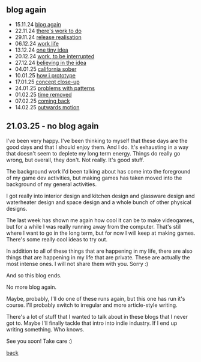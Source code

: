 ## blog again

- 15.11.24 [blog again](24_11_15_blogagain)
- 22.11.24 [there's work to do](24_11_22_work_to_do)
- 29.11.24 [release realisation](24_11_29_release_realisation)
- 06.12.24 [work life](24_12_06_work_life)
- 13.12.24 [one tiny idea](24_12_13_one_tiny_idea)
- 20.12.24 [work, to be interrupted](24_12_20_work_to_be_interrupted)
- 27.12.24 [believing in the idea](24_12_27_believing_in_the_idea)
- 04.01.25 [california sober](25_01_04_california_sober) 
- 10.01.25 [how i prototype](25_01_10_how_i_prototype)
- 17.01.25 [concept close-up](25_01_17_concept_close_up)
- 24.01.25 [problems with patterns](25_01_24_problems_with_patterns)
- 01.02.25 [time removed](25_02_01_time_removed.md)
- 07.02.25 [coming back](25_02_07_coming_back)
- 14.02.25 [outwards motion](25_02_14_outwards_motion)

## 21.03.25 - no blog again

I've been very happy. I've been thinking to myself that these days are the good days and that I should enjoy them. And I do. It's exhausting in a way that doesn't seem to deplete my long term energy. Things do really go wrong, but overall, they don't. Not really. It's good stuff.

The background work I'd been talking about has come into the foreground of my game dev activities, but making games has taken moved into the background of my general activities.

I got really into interior design and kitchen design and glassware design and waterheater design and space design and a whole bunch of other physical designs. 

The last week has shown me again how cool it can be to make videogames, but for a while I was really running away from the computer. That's still where I want to go in the long term, but for now I will keep at making games. There's some really cool ideas to try out. 

In addition to all of these things that are happening in my life, there are also things that are happening in my life that are private. These are actually the most intense ones. I will not share them with you. Sorry :)

And so this blog ends. 

No more blog again. 

Maybe, probably, I'll do one of these runs again, but this one has run it's course. I'll probably switch to irregular and more article-style writing. 

There's a lot of stuff that I wanted to talk about in these blogs that I never got to. Maybe I'll finally tackle that intro into indie industry. If I end up writing something. Who knows.

See you soon!
Take care :)

[back](thinking)
